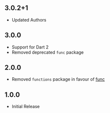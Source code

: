 ## 3.0.2+1

* Updated Authors
  
## 3.0.0

* Support for Dart 2
* Removed deprecated `func` package

## 2.0.0

* Removed `functions` package in favour of [func](https://pub.dartlang.org/packages/func)

## 1.0.0

* Initial Release